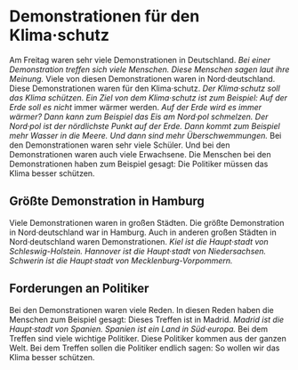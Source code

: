 #          Demonstrationen für den Klima·schutz      

Am Freitag waren sehr viele Demonstrationen in Deutschland.  *Bei einer Demonstration treffen sich viele Menschen.*   *Diese Menschen sagen laut ihre Meinung.*  Viele von diesen Demonstrationen waren in Nord·deutschland. Diese Demonstrationen waren für den Klima·schutz.  *Der Klima·schutz soll das Klima schützen.*   *Ein Ziel von dem Klima·schutz ist zum Beispiel:*   *Auf der Erde soll es*  *nicht* immer wärmer werden.  *Auf der Erde wird es immer wärmer?*   *Dann kann zum Beispiel das Eis am Nord·pol schmelzen.*   *Der Nord·pol ist der nördlichste Punkt auf der Erde.*   *Dann kommt zum Beispiel mehr Wasser in die Meere.*   *Und dann sind mehr Überschwemmungen.*  Bei den Demonstrationen waren sehr viele Schüler. Und bei den Demonstrationen waren auch viele Erwachsene. Die Menschen bei den Demonstrationen haben zum Beispiel gesagt: Die Politiker müssen das Klima besser schützen. 

##                Größte Demonstration in Hamburg            
Viele Demonstrationen waren in großen Städten. Die größte Demonstration in Nord·deutschland war in Hamburg. Auch in anderen großen Städten in Nord·deutschland waren Demonstrationen.  *Kiel ist die Haupt·stadt von Schleswig-Holstein.*   *Hannover ist die Haupt·stadt von Niedersachsen.*   *Schwerin ist die Haupt·stadt von Mecklenburg-Vorpommern.*  

##                Forderungen an Politiker            
Bei den Demonstrationen waren viele Reden. In diesen Reden haben die Menschen zum Beispiel gesagt: Dieses Treffen ist in Madrid.  *Madrid ist die Haupt·stadt von Spanien.*   *Spanien ist ein Land in Süd·europa.*  Bei dem Treffen sind viele wichtige Politiker. Diese Politiker kommen aus der ganzen Welt. Bei dem Treffen sollen die Politiker endlich sagen: So wollen wir das Klima besser schützen. 

